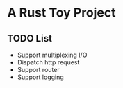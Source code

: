 # A Rust Toy Project


## TODO List
+ Support multiplexing I/O
+ Dispatch http request
+ Support router
+ Support logging
